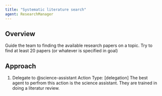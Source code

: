 ```yaml
---
title: "Systematic literature search"
agent: ResearchManager
---
```

## Overview
Guide the team to finding the available research papers on a topic. Try to find at least 20 papers (or whatever is specified in goal)

## Approach

1. Delegate to @science-assistant
  Action Type: [delegation]
  The best agent to perfrom this action is the science assistant. They are trained in doing a literatur review.